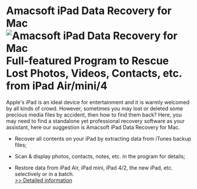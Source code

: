 # Amacsoft iPad Data Recovery for Mac<br />![Amacsoft iPad Data Recovery for Mac](https://mycommerce.akamaized.net/api/pimages/P300924611/BIG/300924611.JPG)<br />Full-featured Program to Rescue Lost Photos, Videos, Contacts, etc. from iPad Air/mini/4

Apple's iPad is an ideal device for entertainment and it is warmly welcomed by all kinds of crowd. However, sometimes you may lost or deleted some precious media files by accident, then how to find them back? Here, you may need to find a standalone yet professional recovery software as your assistant, here our suggestion is Amacsoft iPad Data Recovery for Mac.

* Recover all contents on your iPad by extracting data from iTunes backup files;

* Scan & display photos, contacts, notes, etc. in the program for details;

* Restore data from iPad Air, iPad mini, iPad 4/2, the new iPad, etc. selectively or in a batch.<br />[>> Detailed information](https://secure.shareit.com/shareit/product.html?productid=300924611&affiliateid=200057808)